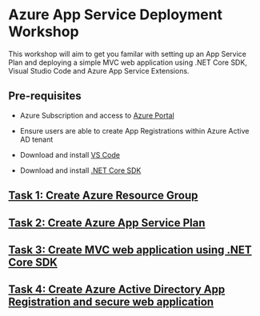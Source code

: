 # Azure App Service Deployment Workshop

This workshop will aim to get you familar with setting up an App Service Plan and deploying a simple MVC web application using .NET Core SDK, Visual Studio Code and Azure App Service Extensions.

## Pre-requisites

- Azure Subscription and access to [Azure Portal](https://ms.portal.azure.com/#home)

- Ensure users are able to create App Registrations within Azure Active AD tenant

- Download and install [VS Code](https://code.visualstudio.com/Download)

- Download and install [.NET Core SDK](https://dotnet.microsoft.com/download)

## [Task 1: Create Azure Resource Group](azure-resource-group/create-resource-group.md)

## [Task 2: Create Azure App Service Plan](azure-app-service/create-azure-app-service-plan.md)

## [Task 3: Create MVC web application using .NET Core SDK](dotnet-mvc/create-mvc-app.md)

## [Task 4: Create Azure Active Directory App Registration and secure web application](azure-app-registration/create-new-app-registration.md)
